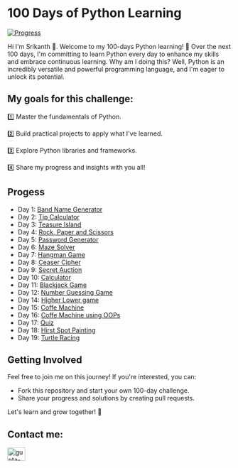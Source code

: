 # 100 Days of Python Learning

[![Progress](https://img.shields.io/badge/Progress-19%25-brightgreen)]()

Hi I'm Srikanth 👋. Welcome to my 100-days Python learning! 🚀 Over the next 100 days, I'm committing to learn Python every day to enhance my skills and embrace continuous learning. Why am I doing this? Well, Python is an incredibly versatile and powerful programming language, and I'm eager to unlock its potential.

## My goals for this challenge:
 1️⃣ Master the fundamentals of Python.
 
 2️⃣ Build practical projects to apply what I've learned.
 
 3️⃣ Explore Python libraries and frameworks.
 
 4️⃣ Share my progress and insights with you all!

## Progess

 - Day 1: [Band Name Generator](https://github.com/guntasrikanth/100_days_of_python/blob/aa627357807e5cd2abff0e5832024101d94e96c1/Day%201%20-%20Band%20Name%20Generator)
 - Day 2: [Tip Calculator](https://github.com/guntasrikanth/100_days_of_python/blob/aa627357807e5cd2abff0e5832024101d94e96c1/Day%202%20-%20Tip%20Calculator)
 - Day 3: [Teasure Island](https://github.com/guntasrikanth/100_days_of_python/blob/422f9ab4fda536c288d82ca537d8530932f37a62/Day%203%20-%20Teasure%20Island)
 - Day 4: [Rock, Paper and Scissors](https://github.com/guntasrikanth/100_days_of_python/blob/422f9ab4fda536c288d82ca537d8530932f37a62/Day%204-%20Rock%2C%20Paper%20and%20Scissors%20game)
 - Day 5: [Password Generator](https://github.com/guntasrikanth/100_days_of_python/blob/422f9ab4fda536c288d82ca537d8530932f37a62/Day%205%20-%20Password%20Generator)
 - Day 6: [Maze Solver](https://github.com/guntasrikanth/100_days_of_python/blob/59fd16668961426b7690e6ecbfbbc8e843426b7e/Day%206%20-%20Maze%20solver)
 - Day 7: [Hangman Game](https://github.com/guntasrikanth/100_days_of_python/tree/main/Day%207%20-%20Hangam%20Game)
 - Day 8: [Ceaser Cipher](https://github.com/guntasrikanth/100_days_of_python/tree/main/Day%208%20-%20Caeser%20Cipher)
 - Day 9: [Secret Auction](https://github.com/guntasrikanth/100_days_of_python/tree/main/Day%209%20-%20Secret%20Auction)
 - Day 10: [Calculator](https://github.com/guntasrikanth/100_days_of_python/tree/main/Day%2010%20-%20Calculator)
 - Day 11: [Blackjack Game](https://github.com/guntasrikanth/100_days_of_python/tree/main/Day%2011%20-%20Blackjack%20Game)
- Day 12: [Number Guessing Game](https://github.com/guntasrikanth/100_days_of_python/tree/main/Day%2012%20-%20Guessing%20Number)
- Day 14: [Higher Lower game](https://github.com/guntasrikanth/100_days_of_python/tree/main/Day%2014%20-%20Higher%20Lower%20Game)
- Day 15: [Coffe Machine](https://github.com/guntasrikanth/100_days_of_python/blob/main/Day%2015%20-%20Coffe_machine.py)
- Day 16: [Coffe Machine using OOPs](https://github.com/guntasrikanth/100_days_of_python/tree/main/Day%2016%20-%20coffee%20machine%20using%20OOPs)
- Day 17: [Quiz](https://github.com/guntasrikanth/100_days_of_python/tree/main/Day%2017%20-%20Quiz)
- Day 18: [Hirst Spot Painting](https://github.com/guntasrikanth/100_days_of_python/tree/main/Day%2018%20-%20Hirst%20Painting)
- Day 19: [Turtle Racing](https://github.com/guntasrikanth/100_days_of_python/tree/main/Day%2019%20-%20Turtle%20Racing)

## Getting Involved

Feel free to join me on this journey! If you're interested, you can:

- Fork this repository and start your own 100-day challenge.
- Share your progress and solutions by creating pull requests.

Let's learn and grow together! 🌱

## Contact me:
<p align="left">
<a href="https://linkedin.com/in/gunta-srikanth" target="blank"><img align="center" src="https://raw.githubusercontent.com/rahuldkjain/github-profile-readme-generator/master/src/images/icons/Social/linked-in-alt.svg" alt="gunta-srikanth" height="30" width="40" /></a>
</p>
